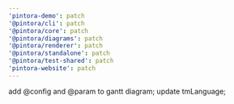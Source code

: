 ```yaml
---
'pintora-demo': patch
'@pintora/cli': patch
'@pintora/core': patch
'@pintora/diagrams': patch
'@pintora/renderer': patch
'@pintora/standalone': patch
'@pintora/test-shared': patch
'pintora-website': patch
---
```


add @config and @param to gantt diagram; update tmLanguage;
